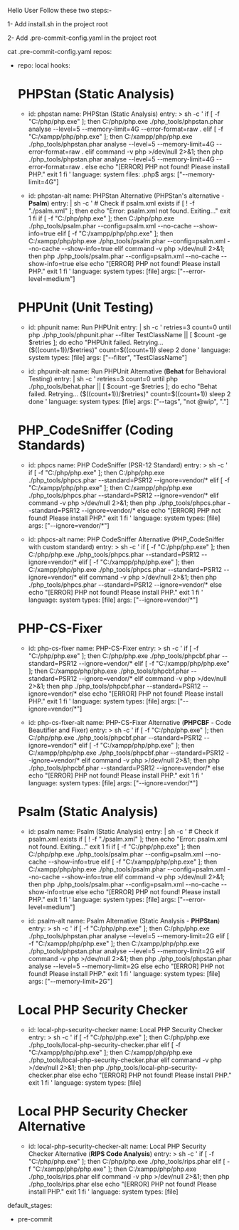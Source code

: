 Hello User
Follow these two steps:- 

1- Add install.sh in the project root

2- Add .pre-commit-config.yaml in the project root




cat .pre-commit-config.yaml 
repos:
  - repo: local
    hooks:
      # PHPStan (Static Analysis)
      - id: phpstan
        name: PHPStan (Static Analysis)
        entry: >
          sh -c '
            if [ -f "C:/php/php.exe" ]; then
                C:/php/php.exe ./php_tools/phpstan.phar analyse --level=5 --memory-limit=4G --error-format=raw .
            elif [ -f "C:/xampp/php/php.exe" ]; then
                C:/xampp/php/php.exe ./php_tools/phpstan.phar analyse --level=5 --memory-limit=4G --error-format=raw .
             elif command -v php >/dev/null 2>&1; then
                php ./php_tools/phpstan.phar analyse --level=5 --memory-limit=4G --error-format=raw .
            else
                echo "[ERROR] PHP not found! Please install PHP."
                exit 1
            fi
          '
        language: system
        files: \.php$
        args: ["--memory-limit=4G"]

      - id: phpstan-alt
        name: PHPStan Alternative (PHPStan's alternative - **Psalm**)
        entry: |
          sh -c '
            # Check if psalm.xml exists
            if [ ! -f "./psalm.xml" ]; then
              echo "Error: psalm.xml not found. Exiting..."
              exit 1
            fi
            if [ -f "C:/php/php.exe" ]; then
                C:/php/php.exe ./php_tools/psalm.phar --config=psalm.xml --no-cache --show-info=true
            elif [ -f "C:/xampp/php/php.exe" ]; then
                C:/xampp/php/php.exe ./php_tools/psalm.phar --config=psalm.xml --no-cache --show-info=true
             elif command -v php >/dev/null 2>&1; then
                php ./php_tools/psalm.phar --config=psalm.xml --no-cache --show-info=true
            else
                echo "[ERROR] PHP not found! Please install PHP."
                exit 1
            fi
          '
        language: system
        types: [file]
        args: ["--error-level=medium"]

      # PHPUnit (Unit Testing)
      - id: phpunit
        name: Run PHPUnit
        entry: |
          sh -c '
            retries=3
            count=0
            until php ./php_tools/phpunit.phar --filter TestClassName || [ $count -ge $retries ]; do
              echo "PHPUnit failed. Retrying... ($((count+1))/$retries)"
              count=$((count+1))
              sleep 2
            done
          '
        language: system
        types: [file]
        args: ["--filter", "TestClassName"]

      - id: phpunit-alt
        name: Run PHPUnit Alternative (**Behat** for Behavioral Testing)
        entry: |
          sh -c '
            retries=3
            count=0
            until php ./php_tools/behat.phar || [ $count -ge $retries ]; do
              echo "Behat failed. Retrying... ($((count+1))/$retries)"
              count=$((count+1))
              sleep 2
            done
          '
        language: system
        types: [file]
        args: ["--tags", "not @wip", "."]

      # PHP_CodeSniffer (Coding Standards)
      - id: phpcs
        name: PHP CodeSniffer (PSR-12 Standard)
        entry: >
          sh -c '
            if [ -f "C:/php/php.exe" ]; then
                C:/php/php.exe ./php_tools/phpcs.phar --standard=PSR12 --ignore=vendor/*
            elif [ -f "C:/xampp/php/php.exe" ]; then
                C:/xampp/php/php.exe ./php_tools/phpcs.phar --standard=PSR12 --ignore=vendor/*
             elif command -v php >/dev/null 2>&1; then
                php ./php_tools/phpcs.phar --standard=PSR12 --ignore=vendor/*
            else
                echo "[ERROR] PHP not found! Please install PHP."
                exit 1
            fi
          '
        language: system
        types: [file]
        args: ["--ignore=vendor/*"]

      - id: phpcs-alt
        name: PHP CodeSniffer Alternative (PHP_CodeSniffer with custom standard)
        entry: >
          sh -c '
            if [ -f "C:/php/php.exe" ]; then
                C:/php/php.exe ./php_tools/phpcs.phar --standard=PSR12 --ignore=vendor/*
            elif [ -f "C:/xampp/php/php.exe" ]; then
                C:/xampp/php/php.exe ./php_tools/phpcs.phar --standard=PSR12 --ignore=vendor/*
             elif command -v php >/dev/null 2>&1; then
                php ./php_tools/phpcs.phar --standard=PSR12 --ignore=vendor/*
            else
                echo "[ERROR] PHP not found! Please install PHP."
                exit 1
            fi
          '
        language: system
        types: [file]
        args: ["--ignore=vendor/*"]

      # PHP-CS-Fixer
      - id: php-cs-fixer
        name: PHP-CS-Fixer
        entry: >
          sh -c '
            if [ -f "C:/php/php.exe" ]; then
                C:/php/php.exe ./php_tools/phpcbf.phar --standard=PSR12 --ignore=vendor/*
            elif [ -f "C:/xampp/php/php.exe" ]; then
                C:/xampp/php/php.exe ./php_tools/phpcbf.phar --standard=PSR12 --ignore=vendor/*
             elif command -v php >/dev/null 2>&1; then
                php ./php_tools/phpcbf.phar --standard=PSR12 --ignore=vendor/*
            else
                echo "[ERROR] PHP not found! Please install PHP."
                exit 1
            fi
          '
        language: system
        types: [file]
        args: ["--ignore=vendor/*"]

      - id: php-cs-fixer-alt
        name: PHP-CS-Fixer Alternative (**PHPCBF** - Code Beautifier and Fixer)
        entry: >
          sh -c '
            if [ -f "C:/php/php.exe" ]; then
                C:/php/php.exe ./php_tools/phpcbf.phar --standard=PSR12 --ignore=vendor/*
            elif [ -f "C:/xampp/php/php.exe" ]; then
                C:/xampp/php/php.exe ./php_tools/phpcbf.phar --standard=PSR12 --ignore=vendor/*
             elif command -v php >/dev/null 2>&1; then
                php ./php_tools/phpcbf.phar --standard=PSR12 --ignore=vendor/*
            else
                echo "[ERROR] PHP not found! Please install PHP."
                exit 1
            fi
          '
        language: system
        types: [file]
        args: ["--ignore=vendor/*"]

      # Psalm (Static Analysis)
      - id: psalm
        name: Psalm (Static Analysis)
        entry: |
          sh -c '
            # Check if psalm.xml exists
            if [ ! -f "./psalm.xml" ]; then
              echo "Error: psalm.xml not found. Exiting..."
              exit 1
            fi
            if [ -f "C:/php/php.exe" ]; then
                C:/php/php.exe ./php_tools/psalm.phar --config=psalm.xml --no-cache --show-info=true
            elif [ -f "C:/xampp/php/php.exe" ]; then
                C:/xampp/php/php.exe ./php_tools/psalm.phar --config=psalm.xml --no-cache --show-info=true
             elif command -v php >/dev/null 2>&1; then
                php ./php_tools/psalm.phar --config=psalm.xml --no-cache --show-info=true
            else
                echo "[ERROR] PHP not found! Please install PHP."
                exit 1
            fi
          '
        language: system
        types: [file]
        args: ["--error-level=medium"]

      - id: psalm-alt
        name: Psalm Alternative (Static Analysis - **PHPStan**)
        entry: >
          sh -c '
            if [ -f "C:/php/php.exe" ]; then
                C:/php/php.exe ./php_tools/phpstan.phar analyse --level=5 --memory-limit=2G
            elif [ -f "C:/xampp/php/php.exe" ]; then
                C:/xampp/php/php.exe ./php_tools/phpstan.phar analyse --level=5 --memory-limit=2G
             elif command -v php >/dev/null 2>&1; then
                php ./php_tools/phpstan.phar analyse --level=5 --memory-limit=2G
            else
                echo "[ERROR] PHP not found! Please install PHP."
                exit 1
            fi
          '
        language: system
        types: [file]
        args: ["--memory-limit=2G"]

      # Local PHP Security Checker
      - id: local-php-security-checker
        name: Local PHP Security Checker
        entry: >
          sh -c '
            if [ -f "C:/php/php.exe" ]; then
                C:/php/php.exe ./php_tools/local-php-security-checker.phar
            elif [ -f "C:/xampp/php/php.exe" ]; then
                C:/xampp/php/php.exe ./php_tools/local-php-security-checker.phar
             elif command -v php >/dev/null 2>&1; then
                php ./php_tools/local-php-security-checker.phar
            else
                echo "[ERROR] PHP not found! Please install PHP."
                exit 1
            fi
          '
        language: system
        types: [file]

      # Local PHP Security Checker Alternative
      - id: local-php-security-checker-alt
        name: Local PHP Security Checker Alternative (**RIPS Code Analysis**)
        entry: >
          sh -c '
            if [ -f "C:/php/php.exe" ]; then
                C:/php/php.exe ./php_tools/rips.phar
            elif [ -f "C:/xampp/php/php.exe" ]; then
                C:/xampp/php/php.exe ./php_tools/rips.phar
            elif command -v php >/dev/null 2>&1; then
                php ./php_tools/rips.phar
            else
                echo "[ERROR] PHP not found! Please install PHP."
                exit 1
            fi
          '
        language: system
        types: [file]

default_stages:
  - pre-commit












